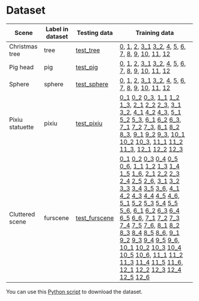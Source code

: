 # Dataset

| Scene             | Label in dataset  | Testing data | Training data|
|-------------------| ------------------|----------------------------------------------------------------------------------------| --|
| Christmas tree    | tree              |[test_tree](http://share.msraig.info/DeferredNeuralLighting/data/tree/Test.zip)         | [0](http://share.msraig.info/DeferredNeuralLighting/data/tree/Train/PL/Cluster_0/Cluster_0_0.tfrecords),  [1](http://share.msraig.info/DeferredNeuralLighting/data/tree/Train/PL/Cluster_1/Cluster_1_0.tfrecords),  [2](http://share.msraig.info/DeferredNeuralLighting/data/tree/Train/PL/Cluster_2/Cluster_2_0.tfrecords),  [3_1](http://share.msraig.info/DeferredNeuralLighting/data/tree/Train/PL/Cluster_3/Cluster_3_0.tfrecords)  [3_2](http://share.msraig.info/DeferredNeuralLighting/data/tree/Train/PL/Cluster_3/Cluster_3_1.tfrecords),  [4](http://share.msraig.info/DeferredNeuralLighting/data/tree/Train/PL/Cluster_4/Cluster_4_0.tfrecords),  [5](http://share.msraig.info/DeferredNeuralLighting/data/tree/Train/PL/Cluster_5/Cluster_5_0.tfrecords),  [6](http://share.msraig.info/DeferredNeuralLighting/data/tree/Train/PL/Cluster_6/Cluster_6_0.tfrecords),  [7](http://share.msraig.info/DeferredNeuralLighting/data/tree/Train/PL/Cluster_7/Cluster_7_0.tfrecords),  [8](http://share.msraig.info/DeferredNeuralLighting/data/tree/Train/PL/Cluster_8/Cluster_8_0.tfrecords),  [9](http://share.msraig.info/DeferredNeuralLighting/data/tree/Train/PL/Cluster_9/Cluster_9_0.tfrecords),  [10](http://share.msraig.info/DeferredNeuralLighting/data/tree/Train/PL/Cluster_10/Cluster_10_0.tfrecords),  [11](http://share.msraig.info/DeferredNeuralLighting/data/tree/Train/PL/Cluster_11/Cluster_11_0.tfrecords),  [12](http://share.msraig.info/DeferredNeuralLighting/data/tree/Train/PL/Cluster_12/Cluster_12_0.tfrecords)  |
| Pig head          | pig               |[test_pig](http://share.msraig.info/DeferredNeuralLighting/data/pig/Test.zip)           |[0](http://share.msraig.info/DeferredNeuralLighting/data/pig/Train/PL/Cluster_0/Cluster_0_0.tfrecords),  [1](http://share.msraig.info/DeferredNeuralLighting/data/pig/Train/PL/Cluster_1/Cluster_1_0.tfrecords),  [2](http://share.msraig.info/DeferredNeuralLighting/data/pig/Train/PL/Cluster_2/Cluster_2_0.tfrecords),  [3_1](http://share.msraig.info/DeferredNeuralLighting/data/pig/Train/PL/Cluster_3/Cluster_3_0.tfrecords)  [3_2](http://share.msraig.info/DeferredNeuralLighting/data/pig/Train/PL/Cluster_3/Cluster_3_1.tfrecords),  [4](http://share.msraig.info/DeferredNeuralLighting/data/pig/Train/PL/Cluster_4/Cluster_4_0.tfrecords),  [5](http://share.msraig.info/DeferredNeuralLighting/data/pig/Train/PL/Cluster_5/Cluster_5_0.tfrecords),  [6](http://share.msraig.info/DeferredNeuralLighting/data/pig/Train/PL/Cluster_6/Cluster_6_0.tfrecords),  [7](http://share.msraig.info/DeferredNeuralLighting/data/pig/Train/PL/Cluster_7/Cluster_7_0.tfrecords),  [8](http://share.msraig.info/DeferredNeuralLighting/data/pig/Train/PL/Cluster_8/Cluster_8_0.tfrecords),  [9](http://share.msraig.info/DeferredNeuralLighting/data/pig/Train/PL/Cluster_9/Cluster_9_0.tfrecords),  [10](http://share.msraig.info/DeferredNeuralLighting/data/pig/Train/PL/Cluster_10/Cluster_10_0.tfrecords),  [11](http://share.msraig.info/DeferredNeuralLighting/data/pig/Train/PL/Cluster_11/Cluster_11_0.tfrecords),  [12](http://share.msraig.info/DeferredNeuralLighting/data/pig/Train/PL/Cluster_12/Cluster_12_0.tfrecords)|
| Sphere            | sphere            |[test_sphere](http://share.msraig.info/DeferredNeuralLighting/data/sphere/Test.zip)     | [0](http://share.msraig.info/DeferredNeuralLighting/data/sphere/Train/PL/Cluster_0/Cluster_0_0.tfrecords),  [1](http://share.msraig.info/DeferredNeuralLighting/data/sphere/Train/PL/Cluster_1/Cluster_1_0.tfrecords),  [2](http://share.msraig.info/DeferredNeuralLighting/data/sphere/Train/PL/Cluster_2/Cluster_2_0.tfrecords),  [3_1](http://share.msraig.info/DeferredNeuralLighting/data/sphere/Train/PL/Cluster_3/Cluster_3_0.tfrecords)  [3_2](http://share.msraig.info/DeferredNeuralLighting/data/sphere/Train/PL/Cluster_3/Cluster_3_1.tfrecords),  [4](http://share.msraig.info/DeferredNeuralLighting/data/sphere/Train/PL/Cluster_4/Cluster_4_0.tfrecords),  [5](http://share.msraig.info/DeferredNeuralLighting/data/sphere/Train/PL/Cluster_5/Cluster_5_0.tfrecords),  [6](http://share.msraig.info/DeferredNeuralLighting/data/sphere/Train/PL/Cluster_6/Cluster_6_0.tfrecords),  [7](http://share.msraig.info/DeferredNeuralLighting/data/sphere/Train/PL/Cluster_7/Cluster_7_0.tfrecords),  [8](http://share.msraig.info/DeferredNeuralLighting/data/sphere/Train/PL/Cluster_8/Cluster_8_0.tfrecords),  [9](http://share.msraig.info/DeferredNeuralLighting/data/sphere/Train/PL/Cluster_9/Cluster_9_0.tfrecords),  [10](http://share.msraig.info/DeferredNeuralLighting/data/sphere/Train/PL/Cluster_10/Cluster_10_0.tfrecords),  [11](http://share.msraig.info/DeferredNeuralLighting/data/sphere/Train/PL/Cluster_11/Cluster_11_0.tfrecords),  [12](http://share.msraig.info/DeferredNeuralLighting/data/sphere/Train/PL/Cluster_12/Cluster_12_0.tfrecords) |
| Pixiu statuette   | pixiu             |[test_pixiu](http://share.msraig.info/DeferredNeuralLighting/data/pixiu/Test.zip)       | [0_1](http://share.msraig.info/DeferredNeuralLighting/data/pixiu/Train/PL/Cluster_0/Cluster_0_0seq1.tfrecords) [0_2](http://share.msraig.info/DeferredNeuralLighting/data/pixiu/Train/PL/Cluster_0/Cluster_0_0seq2.tfrecords) [0_3](http://share.msraig.info/DeferredNeuralLighting/data/pixiu/Train/PL/Cluster_0/Cluster_0_0seq3.tfrecords), [1_1](http://share.msraig.info/DeferredNeuralLighting/data/pixiu/Train/PL/Cluster_1/Cluster_1_0seq1.tfrecords) [1_2](http://share.msraig.info/DeferredNeuralLighting/data/pixiu/Train/PL/Cluster_1/Cluster_1_0seq2.tfrecords) [1_3](http://share.msraig.info/DeferredNeuralLighting/data/pixiu/Train/PL/Cluster_1/Cluster_1_0seq3.tfrecords),    [2_1](http://share.msraig.info/DeferredNeuralLighting/data/pixiu/Train/PL/Cluster_2/Cluster_2_0seq1.tfrecords) [2_2](http://share.msraig.info/DeferredNeuralLighting/data/pixiu/Train/PL/Cluster_2/Cluster_2_0seq2.tfrecords) [2_3](http://share.msraig.info/DeferredNeuralLighting/data/pixiu/Train/PL/Cluster_2/Cluster_2_0seq3.tfrecords),    [3_1](http://share.msraig.info/DeferredNeuralLighting/data/pixiu/Train/PL/Cluster_3/Cluster_3_0seq2.tfrecords) [3_2](http://share.msraig.info/DeferredNeuralLighting/data/pixiu/Train/PL/Cluster_3/Cluster_3_0seq3.tfrecords),   [4_1](http://share.msraig.info/DeferredNeuralLighting/data/pixiu/Train/PL/Cluster_4/Cluster_4_0seq1.tfrecords) [4_2](http://share.msraig.info/DeferredNeuralLighting/data/pixiu/Train/PL/Cluster_4/Cluster_4_0seq2.tfrecords) [4_3](http://share.msraig.info/DeferredNeuralLighting/data/pixiu/Train/PL/Cluster_4/Cluster_4_0seq3.tfrecords),    [5_1](http://share.msraig.info/DeferredNeuralLighting/data/pixiu/Train/PL/Cluster_5/Cluster_5_0seq1.tfrecords) [5_2](http://share.msraig.info/DeferredNeuralLighting/data/pixiu/Train/PL/Cluster_5/Cluster_5_0seq2.tfrecords) [5_3](http://share.msraig.info/DeferredNeuralLighting/data/pixiu/Train/PL/Cluster_5/Cluster_5_0seq3.tfrecords),    [6_1](http://share.msraig.info/DeferredNeuralLighting/data/pixiu/Train/PL/Cluster_6/Cluster_6_0seq1.tfrecords) [6_2](http://share.msraig.info/DeferredNeuralLighting/data/pixiu/Train/PL/Cluster_6/Cluster_6_0seq2.tfrecords) [6_3](http://share.msraig.info/DeferredNeuralLighting/data/pixiu/Train/PL/Cluster_6/Cluster_6_0seq3.tfrecords),    [7_1](http://share.msraig.info/DeferredNeuralLighting/data/pixiu/Train/PL/Cluster_7/Cluster_7_0seq1.tfrecords) [7_2](http://share.msraig.info/DeferredNeuralLighting/data/pixiu/Train/PL/Cluster_7/Cluster_7_0seq2.tfrecords) [7_3](http://share.msraig.info/DeferredNeuralLighting/data/pixiu/Train/PL/Cluster_7/Cluster_7_0seq3.tfrecords),    [8_1](http://share.msraig.info/DeferredNeuralLighting/data/pixiu/Train/PL/Cluster_8/Cluster_8_0seq1.tfrecords) [8_2](http://share.msraig.info/DeferredNeuralLighting/data/pixiu/Train/PL/Cluster_8/Cluster_8_0seq2.tfrecords) [8_3](http://share.msraig.info/DeferredNeuralLighting/data/pixiu/Train/PL/Cluster_8/Cluster_8_0seq3.tfrecords),    [9_1](http://share.msraig.info/DeferredNeuralLighting/data/pixiu/Train/PL/Cluster_9/Cluster_9_0seq1.tfrecords) [9_2](http://share.msraig.info/DeferredNeuralLighting/data/pixiu/Train/PL/Cluster_9/Cluster_9_0seq2.tfrecords) [9_3](http://share.msraig.info/DeferredNeuralLighting/data/pixiu/Train/PL/Cluster_9/Cluster_9_0seq3.tfrecords),    [10_1](http://share.msraig.info/DeferredNeuralLighting/data/pixiu/Train/PL/Cluster_10/Cluster_10_0seq1.tfrecords) [10_2](http://share.msraig.info/DeferredNeuralLighting/data/pixiu/Train/PL/Cluster_10/Cluster_10_0seq2.tfrecords) [10_3](http://share.msraig.info/DeferredNeuralLighting/data/pixiu/Train/PL/Cluster_10/Cluster_10_0seq3.tfrecords),    [11_1](http://share.msraig.info/DeferredNeuralLighting/data/pixiu/Train/PL/Cluster_11/Cluster_11_0seq1.tfrecords) [11_2](http://share.msraig.info/DeferredNeuralLighting/data/pixiu/Train/PL/Cluster_11/Cluster_11_0seq2.tfrecords) [11_3](http://share.msraig.info/DeferredNeuralLighting/data/pixiu/Train/PL/Cluster_11/Cluster_11_0seq3.tfrecords),     [12_1](http://share.msraig.info/DeferredNeuralLighting/data/pixiu/Train/PL/Cluster_12/Cluster_12_0seq1.tfrecords) [12_2](http://share.msraig.info/DeferredNeuralLighting/data/pixiu/Train/PL/Cluster_12/Cluster_12_0seq2.tfrecords) [12_3](http://share.msraig.info/DeferredNeuralLighting/data/pixiu/Train/PL/Cluster_12/Cluster_12_0seq3.tfrecords)    |
| Cluttered scene   | furscene          |[test_furscene](http://share.msraig.info/DeferredNeuralLighting/data/furscene/Test.zip) | [0_1](http://share.msraig.info/DeferredNeuralLighting/data/furscene/Train/PL/Cluster_0/Cluster_0_0seq_1.tfrecords) [0_2](http://share.msraig.info/DeferredNeuralLighting/data/furscene/Train/PL/Cluster_0/Cluster_0_0seq_2.tfrecords) [0_3](http://share.msraig.info/DeferredNeuralLighting/data/furscene/Train/PL/Cluster_0/Cluster_0_0seq_3.tfrecords) [0_4](http://share.msraig.info/DeferredNeuralLighting/data/furscene/Train/PL/Cluster_0/Cluster_0_0seq_4.tfrecords) [0_5](http://share.msraig.info/DeferredNeuralLighting/data/furscene/Train/PL/Cluster_0/Cluster_0_0seq_5.tfrecords) [0_6](http://share.msraig.info/DeferredNeuralLighting/data/furscene/Train/PL/Cluster_0/Cluster_0_0seq_6.tfrecords),  [1_1](http://share.msraig.info/DeferredNeuralLighting/data/furscene/Train/PL/Cluster_1/Cluster_1_0seq_1.tfrecords) [1_2](http://share.msraig.info/DeferredNeuralLighting/data/furscene/Train/PL/Cluster_1/Cluster_1_0seq_2.tfrecords) [1_3](http://share.msraig.info/DeferredNeuralLighting/data/furscene/Train/PL/Cluster_1/Cluster_1_0seq_3.tfrecords) [1_4](http://share.msraig.info/DeferredNeuralLighting/data/furscene/Train/PL/Cluster_1/Cluster_1_0seq_4.tfrecords) [1_5](http://share.msraig.info/DeferredNeuralLighting/data/furscene/Train/PL/Cluster_1/Cluster_1_0seq_5.tfrecords) [1_6](http://share.msraig.info/DeferredNeuralLighting/data/furscene/Train/PL/Cluster_1/Cluster_1_0seq_6.tfrecords),  [2_1](http://share.msraig.info/DeferredNeuralLighting/data/furscene/Train/PL/Cluster_2/Cluster_2_0seq_1.tfrecords) [2_2](http://share.msraig.info/DeferredNeuralLighting/data/furscene/Train/PL/Cluster_2/Cluster_2_0seq_2.tfrecords) [2_3](http://share.msraig.info/DeferredNeuralLighting/data/furscene/Train/PL/Cluster_2/Cluster_2_0seq_3.tfrecords) [2_4](http://share.msraig.info/DeferredNeuralLighting/data/furscene/Train/PL/Cluster_2/Cluster_2_0seq_4.tfrecords) [2_5](http://share.msraig.info/DeferredNeuralLighting/data/furscene/Train/PL/Cluster_2/Cluster_2_0seq_5.tfrecords) [2_6](http://share.msraig.info/DeferredNeuralLighting/data/furscene/Train/PL/Cluster_2/Cluster_2_0seq_6.tfrecords),  [3_1](http://share.msraig.info/DeferredNeuralLighting/data/furscene/Train/PL/Cluster_3/Cluster_3_0seq_1.tfrecords) [3_2](http://share.msraig.info/DeferredNeuralLighting/data/furscene/Train/PL/Cluster_3/Cluster_3_0seq_2.tfrecords) [3_3](http://share.msraig.info/DeferredNeuralLighting/data/furscene/Train/PL/Cluster_3/Cluster_3_0seq_3.tfrecords) [3_4](http://share.msraig.info/DeferredNeuralLighting/data/furscene/Train/PL/Cluster_3/Cluster_3_0seq_4.tfrecords) [3_5](http://share.msraig.info/DeferredNeuralLighting/data/furscene/Train/PL/Cluster_3/Cluster_3_0seq_5.tfrecords) [3_6](http://share.msraig.info/DeferredNeuralLighting/data/furscene/Train/PL/Cluster_3/Cluster_3_0seq_6.tfrecords),  [4_1](http://share.msraig.info/DeferredNeuralLighting/data/furscene/Train/PL/Cluster_4/Cluster_4_0seq_1.tfrecords) [4_2](http://share.msraig.info/DeferredNeuralLighting/data/furscene/Train/PL/Cluster_4/Cluster_4_0seq_2.tfrecords) [4_3](http://share.msraig.info/DeferredNeuralLighting/data/furscene/Train/PL/Cluster_4/Cluster_4_0seq_3.tfrecords) [4_4](http://share.msraig.info/DeferredNeuralLighting/data/furscene/Train/PL/Cluster_4/Cluster_4_0seq_4.tfrecords) [4_5](http://share.msraig.info/DeferredNeuralLighting/data/furscene/Train/PL/Cluster_4/Cluster_4_0seq_5.tfrecords) [4_6](http://share.msraig.info/DeferredNeuralLighting/data/furscene/Train/PL/Cluster_4/Cluster_4_0seq_6.tfrecords),  [5_1](http://share.msraig.info/DeferredNeuralLighting/data/furscene/Train/PL/Cluster_5/Cluster_5_0seq_1.tfrecords) [5_2](http://share.msraig.info/DeferredNeuralLighting/data/furscene/Train/PL/Cluster_5/Cluster_5_0seq_2.tfrecords) [5_3](http://share.msraig.info/DeferredNeuralLighting/data/furscene/Train/PL/Cluster_5/Cluster_5_0seq_3.tfrecords) [5_4](http://share.msraig.info/DeferredNeuralLighting/data/furscene/Train/PL/Cluster_5/Cluster_5_0seq_4.tfrecords) [5_5](http://share.msraig.info/DeferredNeuralLighting/data/furscene/Train/PL/Cluster_5/Cluster_5_0seq_5.tfrecords) [5_6](http://share.msraig.info/DeferredNeuralLighting/data/furscene/Train/PL/Cluster_5/Cluster_5_0seq_6.tfrecords),  [6_1](http://share.msraig.info/DeferredNeuralLighting/data/furscene/Train/PL/Cluster_6/Cluster_6_0seq_1.tfrecords) [6_2](http://share.msraig.info/DeferredNeuralLighting/data/furscene/Train/PL/Cluster_6/Cluster_6_0seq_2.tfrecords) [6_3](http://share.msraig.info/DeferredNeuralLighting/data/furscene/Train/PL/Cluster_6/Cluster_6_0seq_3.tfrecords) [6_4](http://share.msraig.info/DeferredNeuralLighting/data/furscene/Train/PL/Cluster_6/Cluster_6_0seq_4.tfrecords) [6_5](http://share.msraig.info/DeferredNeuralLighting/data/furscene/Train/PL/Cluster_6/Cluster_6_0seq_5.tfrecords) [6_6](http://share.msraig.info/DeferredNeuralLighting/data/furscene/Train/PL/Cluster_6/Cluster_6_0seq_6.tfrecords),  [7_1](http://share.msraig.info/DeferredNeuralLighting/data/furscene/Train/PL/Cluster_7/Cluster_7_0seq_1.tfrecords) [7_2](http://share.msraig.info/DeferredNeuralLighting/data/furscene/Train/PL/Cluster_7/Cluster_7_0seq_2.tfrecords) [7_3](http://share.msraig.info/DeferredNeuralLighting/data/furscene/Train/PL/Cluster_7/Cluster_7_0seq_3.tfrecords) [7_4](http://share.msraig.info/DeferredNeuralLighting/data/furscene/Train/PL/Cluster_7/Cluster_7_0seq_4.tfrecords) [7_5](http://share.msraig.info/DeferredNeuralLighting/data/furscene/Train/PL/Cluster_7/Cluster_7_0seq_5.tfrecords) [7_6](http://share.msraig.info/DeferredNeuralLighting/data/furscene/Train/PL/Cluster_7/Cluster_7_0seq_6.tfrecords),  [8_1](http://share.msraig.info/DeferredNeuralLighting/data/furscene/Train/PL/Cluster_8/Cluster_8_0seq_1.tfrecords) [8_2](http://share.msraig.info/DeferredNeuralLighting/data/furscene/Train/PL/Cluster_8/Cluster_8_0seq_2.tfrecords) [8_3](http://share.msraig.info/DeferredNeuralLighting/data/furscene/Train/PL/Cluster_8/Cluster_8_0seq_3.tfrecords) [8_4](http://share.msraig.info/DeferredNeuralLighting/data/furscene/Train/PL/Cluster_8/Cluster_8_0seq_4.tfrecords) [8_5](http://share.msraig.info/DeferredNeuralLighting/data/furscene/Train/PL/Cluster_8/Cluster_8_0seq_5.tfrecords) [8_6](http://share.msraig.info/DeferredNeuralLighting/data/furscene/Train/PL/Cluster_8/Cluster_8_0seq_6.tfrecords),  [9_1](http://share.msraig.info/DeferredNeuralLighting/data/furscene/Train/PL/Cluster_9/Cluster_9_0seq_1.tfrecords) [9_2](http://share.msraig.info/DeferredNeuralLighting/data/furscene/Train/PL/Cluster_9/Cluster_9_0seq_2.tfrecords) [9_3](http://share.msraig.info/DeferredNeuralLighting/data/furscene/Train/PL/Cluster_9/Cluster_9_0seq_3.tfrecords) [9_4](http://share.msraig.info/DeferredNeuralLighting/data/furscene/Train/PL/Cluster_9/Cluster_9_0seq_4.tfrecords) [9_5](http://share.msraig.info/DeferredNeuralLighting/data/furscene/Train/PL/Cluster_9/Cluster_9_0seq_5.tfrecords) [9_6](http://share.msraig.info/DeferredNeuralLighting/data/furscene/Train/PL/Cluster_9/Cluster_9_0seq_6.tfrecords),  [10_1](http://share.msraig.info/DeferredNeuralLighting/data/furscene/Train/PL/Cluster_10/Cluster_10_0seq_1.tfrecords) [10_2](http://share.msraig.info/DeferredNeuralLighting/data/furscene/Train/PL/Cluster_10/Cluster_10_0seq_2.tfrecords) [10_3](http://share.msraig.info/DeferredNeuralLighting/data/furscene/Train/PL/Cluster_10/Cluster_10_0seq_3.tfrecords) [10_4](http://share.msraig.info/DeferredNeuralLighting/data/furscene/Train/PL/Cluster_10/Cluster_10_0seq_4.tfrecords) [10_5](http://share.msraig.info/DeferredNeuralLighting/data/furscene/Train/PL/Cluster_10/Cluster_10_0seq_5.tfrecords) [10_6](http://share.msraig.info/DeferredNeuralLighting/data/furscene/Train/PL/Cluster_10/Cluster_10_0seq_6.tfrecords),  [11_1](http://share.msraig.info/DeferredNeuralLighting/data/furscene/Train/PL/Cluster_11/Cluster_11_0seq_1.tfrecords) [11_2](http://share.msraig.info/DeferredNeuralLighting/data/furscene/Train/PL/Cluster_11/Cluster_11_0seq_2.tfrecords) [11_3](http://share.msraig.info/DeferredNeuralLighting/data/furscene/Train/PL/Cluster_11/Cluster_11_0seq_3.tfrecords) [11_4](http://share.msraig.info/DeferredNeuralLighting/data/furscene/Train/PL/Cluster_11/Cluster_11_0seq_4.tfrecords) [11_5](http://share.msraig.info/DeferredNeuralLighting/data/furscene/Train/PL/Cluster_11/Cluster_11_0seq_5.tfrecords) [11_6](http://share.msraig.info/DeferredNeuralLighting/data/furscene/Train/PL/Cluster_11/Cluster_11_0seq_6.tfrecords),  [12_1](http://share.msraig.info/DeferredNeuralLighting/data/furscene/Train/PL/Cluster_12/Cluster_12_0seq_1.tfrecords) [12_2](http://share.msraig.info/DeferredNeuralLighting/data/furscene/Train/PL/Cluster_12/Cluster_12_0seq_2.tfrecords) [12_3](http://share.msraig.info/DeferredNeuralLighting/data/furscene/Train/PL/Cluster_12/Cluster_12_0seq_3.tfrecords) [12_4](http://share.msraig.info/DeferredNeuralLighting/data/furscene/Train/PL/Cluster_12/Cluster_12_0seq_4.tfrecords) [12_5](http://share.msraig.info/DeferredNeuralLighting/data/furscene/Train/PL/Cluster_12/Cluster_12_0seq_5.tfrecords) [12_6](http://share.msraig.info/DeferredNeuralLighting/data/furscene/Train/PL/Cluster_12/Cluster_12_0seq_6.tfrecords)  |

You can use this [Python script](download_dataset.py) to download the dataset.
